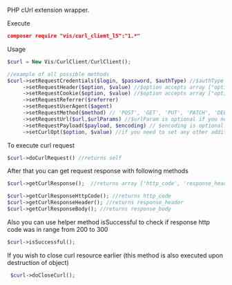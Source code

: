 PHP cUrl extension wrapper.

Execute
```json
composer require "vis/curl_client_l5":"1.*"
```

Usage
```php
$curl = New Vis/CurlClient/CurlClient();

//example of all possible methods
$curl->setRequestCredentials($login, $password, $authType) //$authType is optional
     ->setRequestHeader($option, $value) //$option accepts array ["option" => "value", "option1" => "value1"]
     ->setRequestCookie($option, $value) //$option accepts array ["option" => "value", "option1" => "value1"]
     ->setRequestReferrer($referrer)
     ->setRequestUserAgent($agent)
     ->setRequestMethod($method) // 'POST', 'GET', 'PUT', 'PATCH', 'DELETE'
     ->setRequestUrl($url,$urlParams) //$urlParam is optional if you need to add params to query string
     ->setRequestPayload($payload, $encoding) // $encoding is optional. Accepts either 'json' or 'query' and encodes payload to given format, otherwise doesn't encode.
     ->setCurlOpt($option, $value) //if you need to set any other additional curl options
```

To execute curl request
```php
$curl->doCurlRequest() //returns self
```

After that you can get request response with following methods
```php
$curl->getCurlResponse();  //returns array ['http_code', 'response_header', 'response_body']

$curl->getCurlResponseHttpCode(); //returns http_code
$curl->getCurlResponseHeader(); //returns response_header
$curl->getCurlResponseBody(); //returns response_body
```

Also you can use helper method isSuccessful to check if response http code was in range from 200 to 300
```php
$curl->isSuccessful();
```

If you wish to close curl resource earlier (this method is also executed upon destruction of object)
```php
 $curl->doCloseCurl();
```